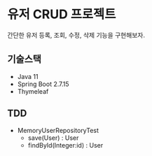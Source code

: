 # 유저 CRUD 프로젝트
간단한 유저 등록, 조회, 수정, 삭제 기능을 구현해보자.
## 기술스택
- Java 11
- Spring Boot 2.7.15
- Thymeleaf
## TDD
- MemoryUserRepositoryTest
    - save(User) : User
    - findById(Integer:id) : User